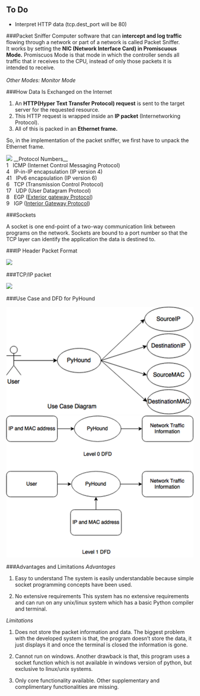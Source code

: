 ## To Do

- Interpret HTTP data (tcp.dest_port will be 80)

###Packet Sniffer
Computer software that can __intercept and log traffic__ flowing through a network or part of a network is called 
Packet Sniffer.
<br />
It works by setting the __NIC (Network Interface Card) in Promiscuous Mode.__
Promiscuos Mode is that mode in which the controller sends all traffic that ir receives to the CPU, instead of only those packets it is intended to receive.
<br /><br />
_Other Modes: Monitor Mode_

###How Data Is Exchanged on the Internet

1.	An __HTTP(Hyper Text Transfer Protocol) request__ is sent to the target server for the requested resource.
2.	This HTTP request is wrapped inside an __IP packet__ (Internetworking Protocol).
3.	All of this is packed in an __Ethernet frame.__

So, in the implementation of the packet sniffer, we first have to unpack the Ethernet frame.

<img src="Other/ethernet_frame.png">
__Protocol Numbers__<br/>
1 		&nbsp;&nbsp;ICMP (Internet Control Messaging Protocol)<br/>
4		&nbsp;&nbsp;IP-in-IP encapsulation (IP version 4)<br/>
41		&nbsp;&nbsp;IPv6 encapsulation (IP version 6)<br/>
6		&nbsp;&nbsp;TCP (Transmission Control Protocol)<br/>
17		&nbsp;&nbsp;UDP (User Datagram Protocol)<br/>
8 		&nbsp;&nbsp;EGP (<a href="https://en.wikipedia.org/wiki/Exterior_Gateway_Protocol">Exterior gateway Protocol</a>)<br/>
9		&nbsp;&nbsp;IGP (<a href="https://en.wikipedia.org/wiki/Interior_gateway_protocol">Interior Gateway Protocol</a>)<br/>


###Sockets

A socket is one end-point of a two-way communication link between programs on the network. Sockets are bound to a port number so that the TCP layer can identify the application the data is destined to. 

###IP Header Packet Format

<img src="Other/ip_header_diagram.png">

###TCP/IP packet

<img src="Other/tcp_ip_packet_diagram.jpg">

###Use Case and DFD for PyHound

<img src="Other/pyhound_usecase.png">
<img src="Other/pyhound_dfd.png">

###Advantages and Limitations
_Advantages_

1.	Easy to understand
	The system is easily understandable because simple socket programming concepts have been used.

2.	No extensive requirements
	This system has no extensive requirements and can run on any unix/linux system which has a basic Python compiler and terminal.

_Limitations_

1.	Does not store the packet information and data.
		The biggest problem with the developed system is that, the program doesn’t store the data, it just displays it and once the terminal is closed the information is gone.

2.	Cannot run on windows.
		Another drawback is that, this program uses a socket function which is not available in windows version of python, but exclusive to linux/unix systems.

3.	Only core functionality available.
		Other supplementary and complimentary functionalities are missing.



















